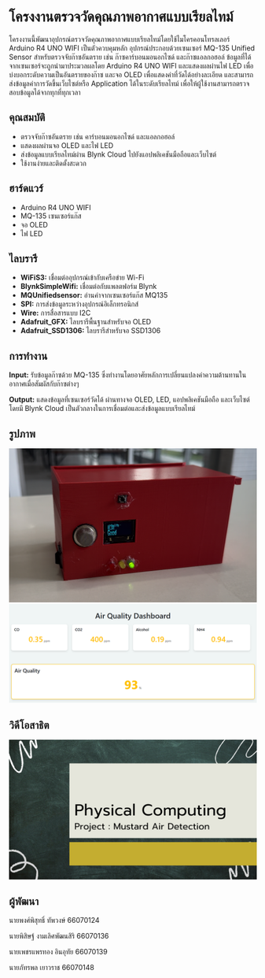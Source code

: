 # โครงงานตรวจวัดคุณภาพอากาศแบบเรียลไทม์

โครงงานนี้พัฒนาอุปกรณ์ตรวจวัดคุณภาพอากาศแบบเรียลไทม์โดยใช้ไมโครคอนโทรลเลอร์ Arduino R4 UNO WIFI เป็นตัวควบคุมหลัก อุปกรณ์ประกอบด้วยเซนเซอร์ MQ-135 Unified Sensor สำหรับตรวจจับก๊าซอันตราย เช่น ก๊าซคาร์บอนมอนอกไซด์ และก๊าซแอลกอฮอล์ ข้อมูลที่ได้จากเซนเซอร์จะถูกนำมาประมวลผลโดย Arduino R4 UNO WIFI และแสดงผลผ่านไฟ LED เพื่อบ่งบอกระดับความเป็นอันตรายของก๊าซ และจอ OLED เพื่อแสดงค่าที่วัดได้อย่างละเอียด และสามารถส่งข้อมูลค่าการวัดขึ้นเว็บไซต์หรือ Application ได้ในระดับเรียลไทม์ เพื่อให้ผู้ใช้งานสามารถตรวจสอบข้อมูลได้จากทุกที่ทุกเวลา

## คุณสมบัติ

* ตรวจจับก๊าซอันตราย เช่น คาร์บอนมอนอกไซด์ และแอลกอฮอล์
* แสดงผลผ่านจอ OLED และไฟ LED
* ส่งข้อมูลแบบเรียลไทม์ผ่าน Blynk Cloud ไปยังแอปพลิเคชันมือถือและเว็บไซต์
* ใช้งานง่ายและติดตั้งสะดวก

## ฮาร์ดแวร์

* Arduino R4 UNO WIFI
* MQ-135 เซนเซอร์แก๊ส
* จอ OLED
* ไฟ LED

## ไลบรารี

* **WiFiS3:** เชื่อมต่ออุปกรณ์เข้ากับเครือข่าย Wi-Fi
* **BlynkSimpleWifi:** เชื่อมต่อกับแพลตฟอร์ม Blynk
* **MQUnifiedsensor:** อ่านค่าจากเซนเซอร์แก๊ส MQ135
* **SPI:** การส่งข้อมูลระหว่างอุปกรณ์อิเล็กทรอนิกส์
* **Wire:** การสื่อสารแบบ I2C
* **Adafruit_GFX:** ไลบรารีพื้นฐานสำหรับจอ OLED
* **Adafruit_SSD1306:** ไลบรารีสำหรับจอ SSD1306

## การทำงาน

**Input:** รับข้อมูลก๊าซด้วย MQ-135 ซึ่งทำงานโดยอาศัยหลักการเปลี่ยนแปลงค่าความต้านทานในอากาศเมื่อสัมผัสกับก๊าซต่างๆ

**Output:** แสดงข้อมูลที่เซนเซอร์วัดได้ ผ่านทางจอ OLED, LED, แอปพลิเคชันมือถือ และเว็บไซต์ โดยมี Blynk Cloud เป็นตัวกลางในการเชื่อมต่อและส่งข้อมูลแบบเรียลไทม์

## รูปภาพ

![mustard](picture/projek.png)
![mustard2](picture/projek2.png)

## วิดีโอสาธิต
[![MustardVid](picture/Phy.png)](https://www.youtube.com/watch?v=2-8DeQR0L7k)


## ผู้พัฒนา
นายพงศ์พิสุทธิ์     ทัพวงษ์          66070124

นายพิสิษฐ์		    งามเลิศพัฒนสิริ	  66070136

นายเพชรแพรทอง  	อินอุทัย		      66070139

นายภัทรพล		    เยาวราช		      66070148
